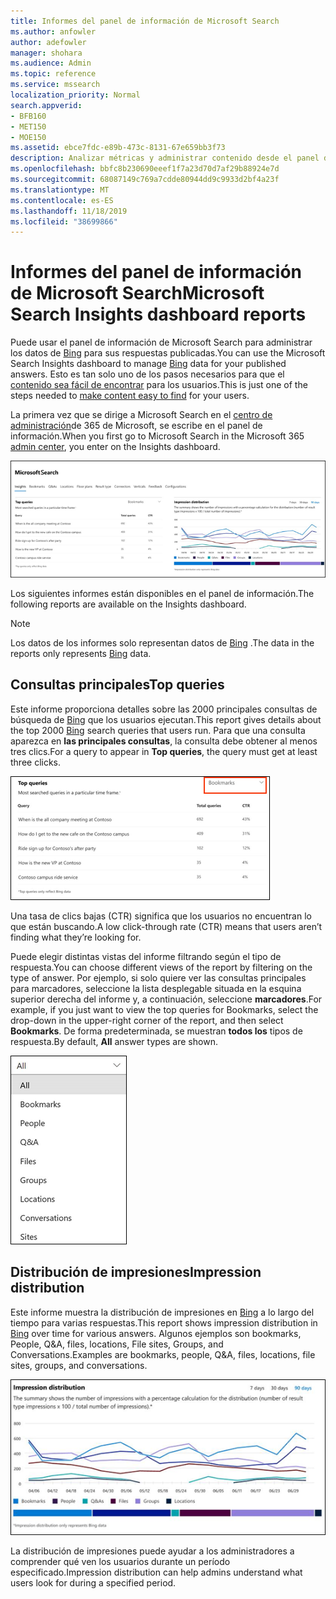 ```yaml
---
title: Informes del panel de información de Microsoft Search
ms.author: anfowler
author: adefowler
manager: shohara
ms.audience: Admin
ms.topic: reference
ms.service: mssearch
localization_priority: Normal
search.appverid:
- BFB160
- MET150
- MOE150
ms.assetid: ebce7fdc-e89b-473c-8131-67e659bb3f73
description: Analizar métricas y administrar contenido desde el panel de información de Microsoft Search
ms.openlocfilehash: bbfc8b230690eeef1f7a23d70d7af29b88924e7d
ms.sourcegitcommit: 68087149c769a7cdde80944dd9c9933d2bf4a23f
ms.translationtype: MT
ms.contentlocale: es-ES
ms.lasthandoff: 11/18/2019
ms.locfileid: "38699866"
---
```

# <a name="microsoft-search-insights-dashboard-reports"></a><span data-ttu-id="9e193-103">Informes del panel de información de Microsoft Search</span><span class="sxs-lookup"><span data-stu-id="9e193-103">Microsoft Search Insights dashboard reports</span></span>

<span data-ttu-id="9e193-104">Puede usar el panel de información de Microsoft Search para administrar los datos de [Bing](https://Bing.com) para sus respuestas publicadas.</span><span class="sxs-lookup"><span data-stu-id="9e193-104">You can use the Microsoft Search Insights dashboard to manage [Bing](https://Bing.com) data for your published answers.</span></span> <span data-ttu-id="9e193-105">Esto es tan solo uno de los pasos necesarios para que el [contenido sea fácil de encontrar](make-content-easy-to-find.md) para los usuarios.</span><span class="sxs-lookup"><span data-stu-id="9e193-105">This is just one of the steps needed to [make content easy to find](make-content-easy-to-find.md) for your users.</span></span>

<span data-ttu-id="9e193-106">La primera vez que se dirige a Microsoft Search en el [centro de administración](https://admin.microsoft.com)de 365 de Microsoft, se escribe en el panel de información.</span><span class="sxs-lookup"><span data-stu-id="9e193-106">When you first go to Microsoft Search in the Microsoft 365 [admin center](https://admin.microsoft.com), you enter on the Insights dashboard.</span></span>

![Insights-Dashboard. png](media/Insights-dashboard.png)

<span data-ttu-id="9e193-108">Los siguientes informes están disponibles en el panel de información.</span><span class="sxs-lookup"><span data-stu-id="9e193-108">The following reports are available on the Insights dashboard.</span></span>

> [!NOTE]
> <span data-ttu-id="9e193-109">Los datos de los informes solo representan datos de [Bing](https://Bing.com) .</span><span class="sxs-lookup"><span data-stu-id="9e193-109">The data in the reports only represents [Bing](https://Bing.com) data.</span></span>

## <a name="top-queries"></a><span data-ttu-id="9e193-110">Consultas principales</span><span class="sxs-lookup"><span data-stu-id="9e193-110">Top queries</span></span>

<span data-ttu-id="9e193-111">Este informe proporciona detalles sobre las 2000 principales consultas de búsqueda de [Bing](https://Bing.com) que los usuarios ejecutan.</span><span class="sxs-lookup"><span data-stu-id="9e193-111">This report gives details about the top 2000 [Bing](https://Bing.com) search queries that users run.</span></span> <span data-ttu-id="9e193-112">Para que una consulta aparezca en **las principales consultas**, la consulta debe obtener al menos tres clics.</span><span class="sxs-lookup"><span data-stu-id="9e193-112">For a query to appear in **Top queries**, the query must get at least three clicks.</span></span>

![Principales consultas informe con los encabezados de tabla: consulta, total de consultas y tasa de clics.](media/Insights-topqueries.png)

<span data-ttu-id="9e193-114">Una tasa de clics bajas (CTR) significa que los usuarios no encuentran lo que están buscando.</span><span class="sxs-lookup"><span data-stu-id="9e193-114">A low click-through rate (CTR) means that users aren’t finding what they’re looking for.</span></span>

<span data-ttu-id="9e193-115">Puede elegir distintas vistas del informe filtrando según el tipo de respuesta.</span><span class="sxs-lookup"><span data-stu-id="9e193-115">You can choose different views of the report by filtering on the type of answer.</span></span> <span data-ttu-id="9e193-116">Por ejemplo, si solo quiere ver las consultas principales para marcadores, seleccione la lista desplegable situada en la esquina superior derecha del informe y, a continuación, seleccione **marcadores**.</span><span class="sxs-lookup"><span data-stu-id="9e193-116">For example, if you just want to view the top queries for Bookmarks, select the drop-down in the upper-right corner of the report, and then select **Bookmarks**.</span></span> <span data-ttu-id="9e193-117">De forma predeterminada, se muestran **todos los** tipos de respuesta.</span><span class="sxs-lookup"><span data-stu-id="9e193-117">By default, **All** answer types are shown.</span></span>

![Filtrar el informe de consultas principales por marcadores, personas, Q&A, archivos, grupos, ubicaciones, conversaciones y sitios](media/Insights-topqueries-dropdown.png)

## <a name="impression-distribution"></a><span data-ttu-id="9e193-119">Distribución de impresiones</span><span class="sxs-lookup"><span data-stu-id="9e193-119">Impression distribution</span></span>

<span data-ttu-id="9e193-120">Este informe muestra la distribución de impresiones en [Bing](https://Bing.com) a lo largo del tiempo para varias respuestas.</span><span class="sxs-lookup"><span data-stu-id="9e193-120">This report shows impression distribution in [Bing](https://Bing.com) over time for various answers.</span></span> <span data-ttu-id="9e193-121">Algunos ejemplos son bookmarks, People, Q&A, files, locations, File sites, Groups, and Conversations.</span><span class="sxs-lookup"><span data-stu-id="9e193-121">Examples are bookmarks, people, Q&A, files, locations, file sites, groups, and conversations.</span></span> 

![Informe de impresiones con 90 días seleccionados como período de tiempo.](media/Insights-impressions.png)

<span data-ttu-id="9e193-123">La distribución de impresiones puede ayudar a los administradores a comprender qué ven los usuarios durante un período especificado.</span><span class="sxs-lookup"><span data-stu-id="9e193-123">Impression distribution can help admins understand what users look for during a specified period.</span></span>
